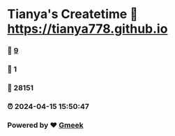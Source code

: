 # Tianya's Createtime :link: https://tianya778.github.io 
### :page_facing_up: [9](https://tianya778.github.io/tag.html) 
### :speech_balloon: 1 
### :hibiscus: 28151 
### :alarm_clock: 2024-04-15 15:50:47 
### Powered by :heart: [Gmeek](https://github.com/Meekdai/Gmeek)
